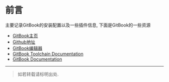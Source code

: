# 前言
主要记录GitBook的安装配置以及一些插件信息, 下面是GitBook的一些资源

* [GitBook主页](https://www.gitbook.com/)
* [Github地址](https://github.com/GitbookIO/)
* [GitBook编辑器](https://legacy.gitbook.com/editor)
* [GitBook Toolchain Documentation](http://toolchain.gitbook.com/)
* [GitBook Documentation](http://help.gitbook.com/)

---
> 如若转载请标明出处.
